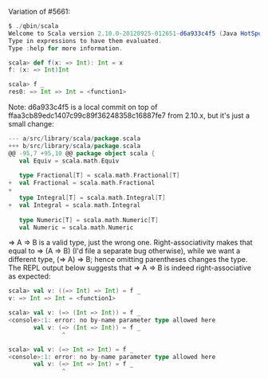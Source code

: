 Variation of #5661: 
```scala
$ ./qbin/scala
Welcome to Scala version 2.10.0-20120925-012651-d6a933c4f5 (Java HotSpot(TM) 64-Bit Server VM, Java 1.6.0_35).
Type in expressions to have them evaluated.
Type :help for more information.

scala> def f(x: => Int): Int = x
f: (x: => Int)Int

scala> f _
res0: => Int => Int = <function1>
```
Note: d6a933c4f5 is a local commit on top of ffaa3cb89edc1407c99c89f36248358c16887fe7 from 2.10.x, but it's just a small change:
```scala
--- a/src/library/scala/package.scala
+++ b/src/library/scala/package.scala
@@ -95,7 +95,10 @@ package object scala {
   val Equiv = scala.math.Equiv
 
   type Fractional[T] = scala.math.Fractional[T]
+  val Fractional = scala.math.Fractional
+
   type Integral[T] = scala.math.Integral[T]
+  val Integral = scala.math.Integral
 
   type Numeric[T] = scala.math.Numeric[T]
   val Numeric = scala.math.Numeric
```
=> A => B is a valid type, just the wrong one. Right-associativity makes that equal to => (A => B) (I'd file a separate bug otherwise), while we want a different type, (=> A) => B; hence omitting parentheses changes the type. The REPL output below suggests that => A => B is indeed right-associative as expected:
```scala
scala> val v: ((=> Int) => Int) = f _
v: => Int => Int = <function1>

scala> val v: (=> (Int => Int)) = f _
<console>:1: error: no by-name parameter type allowed here
       val v: (=> (Int => Int)) = f _
               ^

scala> val v: (=> Int => Int) = f _
<console>:1: error: no by-name parameter type allowed here
       val v: (=> Int => Int) = f _
               ^
```
